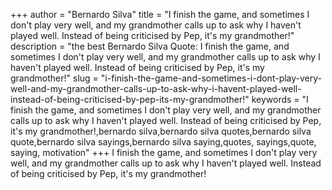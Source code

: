+++
author = "Bernardo Silva"
title = "I finish the game, and sometimes I don't play very well, and my grandmother calls up to ask why I haven't played well. Instead of being criticised by Pep, it's my grandmother!"
description = "the best Bernardo Silva Quote: I finish the game, and sometimes I don't play very well, and my grandmother calls up to ask why I haven't played well. Instead of being criticised by Pep, it's my grandmother!"
slug = "i-finish-the-game-and-sometimes-i-dont-play-very-well-and-my-grandmother-calls-up-to-ask-why-i-havent-played-well-instead-of-being-criticised-by-pep-its-my-grandmother!"
keywords = "I finish the game, and sometimes I don't play very well, and my grandmother calls up to ask why I haven't played well. Instead of being criticised by Pep, it's my grandmother!,bernardo silva,bernardo silva quotes,bernardo silva quote,bernardo silva sayings,bernardo silva saying,quotes, sayings,quote, saying, motivation"
+++
I finish the game, and sometimes I don't play very well, and my grandmother calls up to ask why I haven't played well. Instead of being criticised by Pep, it's my grandmother!
